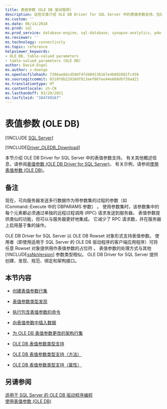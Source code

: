 ```yaml
---
title: 表值参数（OLE DB 驱动程序）
description: 这些文章介绍 OLE DB Driver for SQL Server 中的表值参数支持，包括参数行集创建和参数类型发现。
ms.custom: ''
ms.date: 06/14/2018
ms.prod: sql
ms.prod_service: database-engine, sql-database, synapse-analytics, pdw
ms.reviewer: ''
ms.technology: connectivity
ms.topic: reference
helpviewer_keywords:
- OLE DB, table-valued parameters
- table-valued parameters (OLE DB)
author: David-Engel
ms.author: v-daenge
ms.openlocfilehash: 7386ae8dcd59df4fd404136167e4b092882fc450
ms.sourcegitcommit: 0310fdb22916df013eef86fee44e660dbf39ad21
ms.translationtype: HT
ms.contentlocale: zh-CN
ms.lasthandoff: 03/20/2021
ms.locfileid: "104749167"
---
```

# <a name="table-valued-parameters-ole-db"></a>表值参数 (OLE DB)
[!INCLUDE [SQL Server](../../../includes/applies-to-version/sql-asdb-asdbmi-asa-pdw.md)]

[!INCLUDE[Driver_OLEDB_Download](../../../includes/driver_oledb_download.md)]

  本节介绍 OLE DB Driver for SQL Server 中的表值参数支持。 有关其他概述信息，请参阅[表值参数 (OLE DB Driver for SQL Server)](../../oledb/features/table-valued-parameters-oledb-driver-for-sql-server.md)。 有关示例，请参阅[使用表值参数 (OLE DB)](../../oledb/ole-db-how-to/use-table-valued-parameters-ole-db.md)。  
  
## <a name="remarks"></a>备注  
 现在，可向服务器发送多行数据作为带参数集的过程的参数（如 ICommand::Execute 中的 DBPARAMS 参数）  。 使用参数集时，该参数集中的每个元素都必须通过单独的远程过程调用 (RPC) 请求发送到服务器。 表值参数提供类似的功能，但可以与服务器更好地集成。 它减少了 RPC 请求数，并在服务器上启用基于集的操作。  
  
 OLE DB Driver for SQL Server 以 OLE DB Rowset  对象形式支持表值参数。 使用者（即使用适用于 SQL Server 的 OLE DB 驱动程序的客户端应用程序）可将任意 Rowset 对象提供用作表值参数的占位符  。 表值参数的处理方式与其他 [!INCLUDE[ssNoVersion](../../../includes/ssnoversion-md.md)] 参数类型相似。 OLE DB Driver for SQL Server 提供创建、发现、规范、绑定和架构接口。  
  
## <a name="in-this-section"></a>本节内容  
  
-   [创建表值参数行集](../../oledb/ole-db-table-valued-parameters/table-valued-parameter-rowset-creation.md)  
  
-   [表值参数类型发现](../../oledb/ole-db-table-valued-parameters/table-valued-parameter-type-discovery.md)  
  
-   [执行包含表值参数的命令](../../oledb/ole-db-table-valued-parameters/executing-commands-containing-table-valued-parameters.md)  
  
-   [向表值参数中插入数据](../../oledb/ole-db-table-valued-parameters/inserting-data-into-table-valued-parameters.md)  
  
-   [为 OLE DB 表值参数更改的架构行集](../../oledb/ole-db-table-valued-parameters/schema-rowsets-changed-for-ole-db-table-valued-parameters.md)  
  
-   [OLE DB 表值参数类型支持](../../oledb/ole-db-table-valued-parameters/ole-db-table-valued-parameter-type-support.md)  
  
-   [OLE DB 表值参数类型支持（方法）](../../oledb/ole-db-table-valued-parameters/ole-db-table-valued-parameter-type-support-methods.md)  
  
-   [OLE DB 表值参数类型支持（属性）](../../oledb/ole-db-table-valued-parameters/ole-db-table-valued-parameter-type-support-properties.md)  
  
## <a name="see-also"></a>另请参阅  
 [适用于 SQL Server 的 OLE DB 驱动程序编程](../../oledb/ole-db/oledb-driver-for-sql-server-programming.md)   
 [使用表值参数 (OLE DB)](../../oledb/ole-db-how-to/use-table-valued-parameters-ole-db.md)  
  
  
